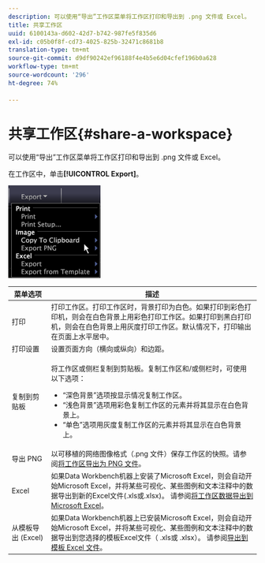 ```yaml
---
description: 可以使用“导出”工作区菜单将工作区打印和导出到 .png 文件或 Excel。
title: 共享工作区
uuid: 6100143a-d602-42d7-b742-987fe5f835d6
exl-id: c05b0f8f-cd73-4025-825b-32471c8681b8
translation-type: tm+mt
source-git-commit: d9df90242ef96188f4e4b5e6d04cfef196b0a628
workflow-type: tm+mt
source-wordcount: '296'
ht-degree: 74%

---
```


# 共享工作区{#share-a-workspace}

可以使用“导出”工作区菜单将工作区打印和导出到 .png 文件或 Excel。

在工作区中，单击&#x200B;**[!UICONTROL Export]**。

![](assets/mnu_export.png)

<table id="table_900D1AB7B08749469DA9544C5D37096F"> 
 <thead> 
  <tr> 
   <th colname="col1" class="entry"> 菜单选项 </th> 
   <th colname="col2" class="entry"> 描述 </th> 
  </tr> 
 </thead>
 <tbody> 
  <tr> 
   <td colname="col1"> 打印 </td> 
   <td colname="col2"> 打印工作区。打印工作区时，背景打印为白色。如果打印到彩色打印机，则会在白色背景上用彩色打印工作区。如果打印到黑白打印机，则会在白色背景上用灰度打印工作区。默认情况下，打印输出在页面上水平居中。 </td> 
  </tr> 
  <tr> 
   <td colname="col1"> 打印设置 </td> 
   <td colname="col2"> 设置页面方向（横向或纵向）和边距。 </td> 
  </tr> 
  <tr> 
   <td colname="col1"> 复制到剪贴板 </td> 
   <td colname="col2"> <p>将工作区或侧栏复制到剪贴板。复制工作区和/或侧栏时，可使用以下选项： 
     <ul id="ul_F7338E53385B4AE39FBCF1C3A80276CE"> 
      <li id="li_9A3147A64B1C443AAE2843A5260E3273">“深色背景”选项按显示情况复制工作区。 </li> 
      <li id="li_516B6162FDA747CFBB2886E71DF49146">“浅色背景”选项用彩色复制工作区的元素并将其显示在白色背景上。 </li> 
      <li id="li_E0B5E9D31F5948238DEB0D75E235BAE3">“单色”选项用灰度复制工作区的元素并将其显示在白色背景上。 </li> 
     </ul> </p> </td> 
  </tr> 
  <tr> 
   <td colname="col1"> 导出 PNG </td> 
   <td colname="col2">以可移植的网络图像格式（.png 文件）保存工作区的快照。请参阅<a href="../../../home/c-get-started/c-work-worksp/c-ex-wksp.md#section-f9fbe0f0a1c341e2b063cce106cac35e">将工作区导出为 PNG 文件</a>。 </td> 
  </tr> 
  <tr> 
   <td colname="col1"> Excel </td> 
   <td colname="col2"> 如果Data Workbench机器上安装了Microsoft Excel，则会自动开始Microsoft Excel，并将某些可视化、某些图例和文本注释中的数据导出到新的Excel文件(.xls或.xlsx)。 请参阅<a href="../../../home/c-get-started/c-work-worksp/c-ex-wksp.md#section-fe214e3dbc364d2eba3834d62d295acb">将工作区数据导出到 Microsoft Excel</a>。 </td> 
  </tr> 
  <tr> 
   <td colname="col1"> 从模板导出 (Excel) </td> 
   <td colname="col2"> 如果Data Workbench机器上已安装Microsoft Excel，则会自动开始Microsoft Excel，并将某些可视化、某些图例和文本注释中的数据导出到您选择的模板Excel文件（<span class="filepath"> .xls</span>或<span class="filepath"> .xlsx</span>）。 请参阅<a href="../../../home/c-get-started/c-work-worksp/c-ex-wksp.md#section-814772929ca64cf6b92b89d3fdd02302">导出到模板 Excel 文件</a>。 </td> 
  </tr> 
 </tbody> 
</table>
